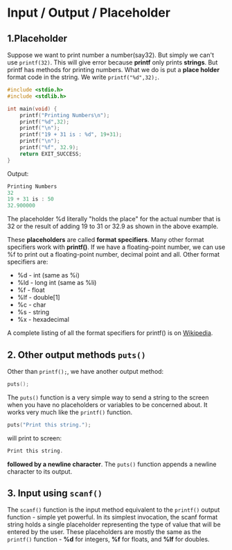 # Input / Output / Placeholder

## 1.Placeholder
Suppose we want to print number a number(say32). But simply we can't use ```printf(32)```. This will give error because **printf** only prints **strings**. But printf has methods for printing numbers. What we do is put a **place holder** format code in the string.
We write ```printf("%d",32);```.
```C
#include <stdio.h>
#include <stdlib.h>

int main(void) {
	printf("Printing Numbers\n");
	printf("%d",32);
	printf("\n");
	printf("19 + 31 is : %d", 19+31);
	printf("\n");
	printf("%f", 32.9);
	return EXIT_SUCCESS;
}
```
Output:
```C
Printing Numbers
32
19 + 31 is : 50
32.900000
```
The placeholder %d literally "holds the place" for the actual number that is 32 or the result of adding 19 to 31 or 32.9 as shown in the above example.

These **placeholders** are called **format specifiers**. Many other format specifiers work with **printf()**. If we have a floating-point number, we can use %f to print out a floating-point number, decimal point and all. Other format specifiers are:

* %d - int (same as %i)
* %ld - long int (same as %li)
* %f - float
* %lf - double[1]
* %c - char
* %s - string
* %x - hexadecimal

A complete listing of all the format specifiers for printf() is on [Wikipedia](https://en.wikipedia.org/wiki/Printf_format_string).

## 2. Other output methods ```puts()```
Other than ```printf();```, we have another output method:
```C
puts();
```
The ```puts()``` function is a very simple way to send a string to the screen when you have no placeholders or variables to be concerned about. It works very much like the ```printf()``` function.
```C
puts("Print this string.");
```
will print to screen:
```C
Print this string.
```
**followed by a newline character**. The ```puts()``` function appends a newline character to its output.
## 3. Input using ```scanf()```
The ```scanf()``` function is the input method equivalent to the ```printf()``` output function - simple yet powerful. In its simplest invocation, the scanf format string holds a single placeholder representing the type of value that will be entered by the user. These placeholders are mostly the same as the ```printf()``` function - **%d** for integers, **%f** for floats, and **%lf** for doubles.